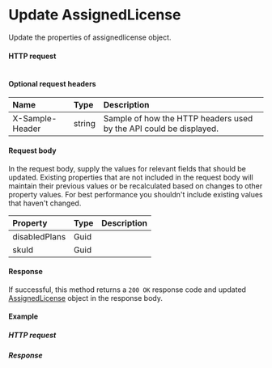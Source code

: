 # Update AssignedLicense

Update the properties of assignedlicense object.
#### HTTP request
```http

```

#### Optional request headers
| Name       | Type | Description|
|:-----------|:------|:----------|
| X-Sample-Header  | string  | Sample of how the HTTP headers used by the API could be displayed.|

#### Request body
In the request body, supply the values for relevant fields that should be updated. Existing properties that are not included in the request body will maintain their previous values or be recalculated based on changes to other property values. For best performance you shouldn't include existing values that haven't changed.

| Property	   | Type	|Description|
|:---------------|:--------|:----------|
|disabledPlans|Guid||
|skuId|Guid||

#### Response
If successful, this method returns a `200 OK` response code and updated [AssignedLicense](../resources/assignedlicense.md) object in the response body.
#### Example
##### HTTP request
##### Response
